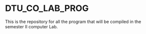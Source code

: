 # DTU_CO_LAB_PROG
This is the repository for all the program that will be compiled in the semester II computer Lab.
